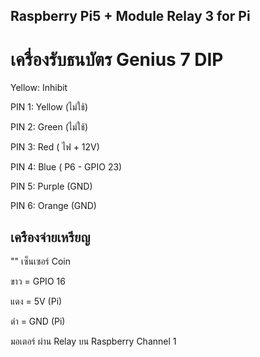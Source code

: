 ## Raspberry Pi5 + Module Relay 3 for Pi

# เครื่องรับธนบัตร Genius 7 DIP
  Yellow: Inhibit
  
  PIN 1: Yellow (ไม่ใช้)
  
  PIN 2: Green (ไม่ใช้)
  
  PIN 3: Red ( ไฟ + 12V)
  
  PIN 4: Blue ( P6 - GPIO 23)
  
  PIN 5: Purple (GND)
  
  PIN 6: Orange (GND)
  
## เครืองจ่ายเหรียญ
  ""
  เซ็นเซอร์ Coin
  
  ขาว = GPIO 16
  
  แดง = 5V (Pi)
  
  ดำ = GND (Pi)

  มอเตอร์ ผ่าน Relay บน Raspberry Channel 1
